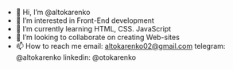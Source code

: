 - 👋 Hi, I’m @altokarenko
- 👀 I’m interested in Front-End development
- 🌱 I’m currently learning HTML, CSS. JavaScript
- 💞️ I’m looking to collaborate on creating Web-sites
- 📫 How to reach me email: altokarenko02@gmail.com telegram: @altokarenko linkedin: @otokarenko

<!---
altokarenko/altokarenko is a ✨ special ✨ repository because its `README.md` (this file) appears on your GitHub profile.
You can click the Preview link to take a look at your changes.
--->
